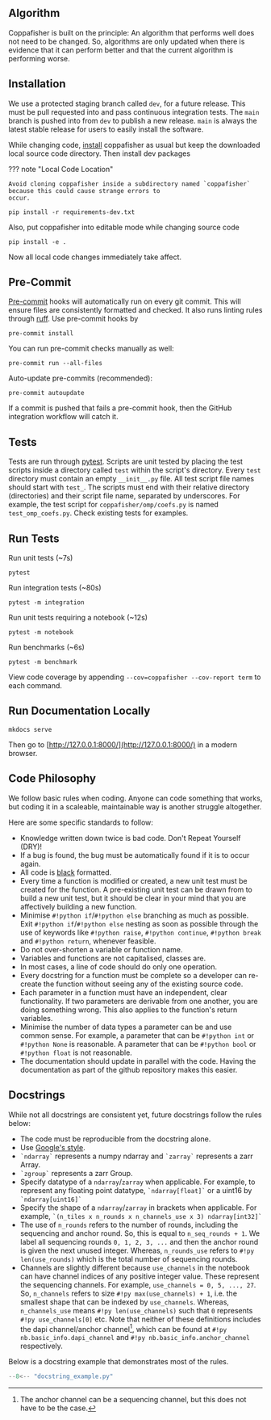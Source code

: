 ## Algorithm

Coppafisher is built on the principle: An algorithm that performs well does not need to be changed. So, algorithms are
only updated when there is evidence that it can perform better and that the current algorithm is performing worse.

## Installation

We use a protected staging branch called `dev`, for a future release. This must be pull requested into and pass
continuous integration tests. The `main` branch is pushed into from `dev` to publish a new release. `main` is always the
latest stable release for users to easily install the software.

While changing code, [install](index.md#installation) coppafisher as usual but keep the downloaded local source code
directory. Then install dev packages

??? note "Local Code Location"

    Avoid cloning coppafisher inside a subdirectory named `coppafisher` because this could cause strange errors to
    occur.

```terminal
pip install -r requirements-dev.txt
```

Also, put coppafisher into editable mode while changing source code

```terminal
pip install -e .
```

Now all local code changes immediately take affect.

## Pre-Commit

[Pre-commit](https://github.com/pre-commit/pre-commit) hooks will automatically run on every git commit. This will
ensure files are consistently formatted and checked. It also runs linting rules through
[ruff](https://github.com/astral-sh/ruff). Use pre-commit hooks by

```terminal
pre-commit install
```

You can run pre-commit checks manually as well:

```terminal
pre-commit run --all-files
```

Auto-update pre-commits (recommended):

```terminal
pre-commit autoupdate
```

If a commit is pushed that fails a pre-commit hook, then the GitHub integration workflow will catch it.

## Tests

Tests are run through [pytest](https://github.com/pytest-dev/pytest/). Scripts are unit tested by placing the test
scripts inside a directory called `test` within the script's directory. Every `test` directory must contain an empty
`__init__.py` file. All test script file names should start with `test_`. The scripts must end with their relative
directory (directories) and their script file name, separated by underscores. For example, the test script for
`coppafisher/omp/coefs.py` is named `test_omp_coefs.py`. Check existing tests for examples.

## Run Tests

Run unit tests (~7s)

```terminal
pytest
```

Run integration tests (~80s)

```terminal
pytest -m integration
```

Run unit tests requiring a notebook (~12s)

```terminal
pytest -m notebook
```

Run benchmarks (~6s)

```terminal
pytest -m benchmark
```

View code coverage by appending `--cov=coppafisher --cov-report term` to each command.

## Run Documentation Locally

```terminal
mkdocs serve
```

Then go to [http://127.0.0.1:8000/](http://127.0.0.1:8000/) in a modern browser.

## Code Philosophy

We follow basic rules when coding. Anyone can code something that works, but coding it in a scaleable, maintainable way
is another struggle altogether.

Here are some specific standards to follow:

* Knowledge written down twice is bad code. Don't Repeat Yourself (DRY)!
* If a bug is found, the bug must be automatically found if it is to occur again.
* All code is [black](https://github.com/psf/black) formatted.
* Every time a function is modified or created, a new unit test must be created for the function. A pre-existing unit
test can be drawn from to build a new unit test, but it should be clear in your mind that you are affectively building a
new function.
* Minimise `#!python if`/`#!python else` branching as much as possible. Exit `#!python if`/`#!python else` nesting as
soon as possible through the use of keywords like `#!python raise`, `#!python continue`, `#!python break` and
`#!python return`, whenever feasible.
* Do not over-shorten a variable or function name.
* Variables and functions are not capitalised, classes are.
* In most cases, a line of code should do only one operation.
* Every docstring for a function must be complete so a developer can re-create the function without seeing any of the
existing source code.
* Each parameter in a function must have an independent, clear functionality. If two parameters are derivable from one
another, you are doing something wrong. This also applies to the function's return variables.
* Minimise the number of data types a parameter can be and use common sense. For example, a parameter that can be
`#!python int` or `#!python None` is reasonable. A parameter that can be `#!python bool` or `#!python float` is not
reasonable.
* The documentation should update in parallel with the code. Having the documentation as part of the github repository
makes this easier.

## Docstrings

While not all docstrings are consistent yet, future docstrings follow the rules below:

* The code must be reproducible from the docstring alone.
* Use [Google's style](https://google.github.io/styleguide/pyguide.html).
* `` `ndarray` `` represents a numpy ndarray and `` `zarray` `` represents a zarr Array.
* `` `zgroup` `` represents a zarr Group.
* Specify datatype of a `ndarray`/`zarray` when applicable. For example, to represent any floating point datatype,
`` `ndarray[float]` `` or a uint16 by `` `ndarray[uint16]` ``
* Specify the shape of a `ndarray`/`zarray` in brackets when applicable. For example,
`` `(n_tiles x n_rounds x n_channels_use x 3) ndarray[int32]` ``
* The use of `n_rounds` refers to the number of rounds, including the sequencing and anchor round. So, this is equal to
`n_seq_rounds + 1`. We label all sequencing rounds `0, 1, 2, 3, ...` and then the anchor round is given the next unused
integer. Whereas, `n_rounds_use` refers to `#!py len(use_rounds)` which is the total number of sequencing rounds.
* Channels are slightly different because `use_channels` in the notebook can have channel indices of any positive
integer value. These represent the sequencing channels. For example, `use_channels = 0, 5, ..., 27`. So, `n_channels`
refers to size `#!py max(use_channels) + 1`, i.e. the smallest shape that can be indexed by `use_channels`. Whereas,
`n_channels_use` means `#!py len(use_channels)` such that `0` represents `#!py use_channels[0]` etc. Note that neither
of these definitions includes the dapi channel/anchor channel[^1], which can be found at
`#!py nb.basic_info.dapi_channel` and `#!py nb.basic_info.anchor_channel` respectively.

Below is a docstring example that demonstrates most of the rules.

```py
--8<-- "docstring_example.py"
```

[^1]:
    The anchor channel can be a sequencing channel, but this does not have to be the case.
